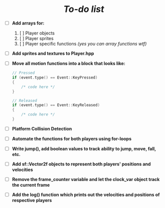 # <center> ***To-do list*** </center>
 
 - [ ] **Add arrays for:**  
    1. [ ] Player objects  
    2. [ ] Player sprites
    3. [ ] Player specific functions *(yes you can array functions wtf)*

 - [ ] **Add sprites and textures to Player.hpp**  
 - [ ] **Move all motion functions into a block that looks like:**  
   ```cpp
   // Pressed
   if (event.type() == Event::KeyPressed)
   {
       /* code here */
   }

   // Released
   if (event.type() == Event::KeyReleased)
   {
       /* code here */
   }
   ```
 - [ ] **Platform Collision Detection**
 - [ ] **Automate the functions for both players using for-loops**
 - [ ] **Write jump(), add boolean values to track ability to jump, move, fall, etc.**
 - [ ] **Add sf::Vector2f objects to represent both players' positions and velocities**
 - [ ] **Remove the frame_counter variable and let the clock_var object track the current frame**
 - [ ] **Add the log() function which prints out the velocities and positions of respective players**
